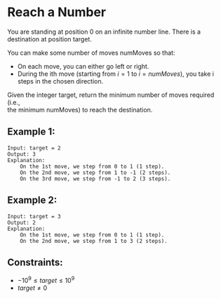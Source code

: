 # Reach a Number

You are standing at position 0 on an infinite number line. There is a  
destination at position target.

You can make some number of moves numMoves so that:

* On each move, you can either go left or right.
* During the ith move (starting from $i = 1$ to $i = numMoves$), you take i  
    steps in the chosen direction.

Given the integer target, return the minimum number of moves required (i.e.,  
the minimum numMoves) to reach the destination.

 

## Example 1:

    Input: target = 2
    Output: 3
    Explanation:
        On the 1st move, we step from 0 to 1 (1 step).
        On the 2nd move, we step from 1 to -1 (2 steps).
        On the 3rd move, we step from -1 to 2 (3 steps).

## Example 2:

    Input: target = 3
    Output: 2
    Explanation:
        On the 1st move, we step from 0 to 1 (1 step).
        On the 2nd move, we step from 1 to 3 (2 steps).
        
 

## Constraints:

* $-10^9 \le target \le 10^9$
* $target \ne 0$

